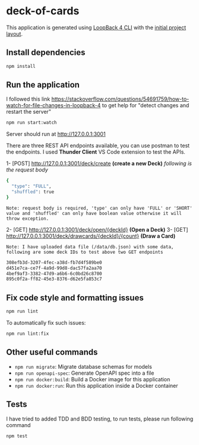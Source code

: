 # deck-of-cards

This application is generated using [LoopBack 4 CLI](https://loopback.io/doc/en/lb4/Command-line-interface.html) with the
[initial project layout](https://loopback.io/doc/en/lb4/Loopback-application-layout.html).

## Install dependencies
```sh
npm install
```
## Run the application
I followed this link https://stackoverflow.com/questions/54691759/how-to-watch-for-file-changes-in-loopback-4 to get help for "detect changes and restart the server"
```sh
npm run start:watch
```
Server should run at http://127.0.0.1:3001

There are three REST API endpoints available, you can use postman to test the endpoints.
I used **Thunder Client** VS Code extension to test the APIs.

1- [POST] http://127.0.0.1:3001/deck/create **(create a new Deck)**
*following is the request body*
```sh
{
  "type": "FULL",
  "shuffled": true
}
```
`Note: request body is required, 'type' can only have 'FULL' or 'SHORT' value and 'shuffled' can only have boolean value otherwise it will throw exception.`

2- [GET] http://127.0.0.1:3001/deck/open/{deckId} **(Open a Deck)**
3- [GET] http://127.0.0.1:3001/deck/drawcards/{deckId}/{count} **(Draw a Card)**

`Note: I have uploaded data file (/data/db.json) with some data, following are some deck IDs to test above two GET endpoints`
```sh
308efb3d-3207-4fec-a38d-fb7d4f589be0
d451e7ca-ce7f-4a9d-99d8-dac57fa2aa70
4bef9af3-3382-47d9-a6b6-6c0bd26c8700
895c0f2a-ff82-45e3-8376-d62e5fa853c7
```

## Fix code style and formatting issues

```sh
npm run lint
```

To automatically fix such issues:

```sh
npm run lint:fix
```

## Other useful commands

- `npm run migrate`: Migrate database schemas for models
- `npm run openapi-spec`: Generate OpenAPI spec into a file
- `npm run docker:build`: Build a Docker image for this application
- `npm run docker:run`: Run this application inside a Docker container

## Tests
I have tried to added TDD and BDD testing, to run tests, please run following command
```sh
npm test
```
